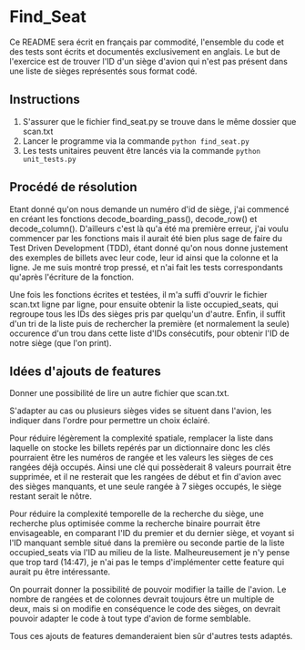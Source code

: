 # Find_Seat
Ce README sera écrit en français par commodité, l'ensemble du code et des tests sont écrits et documentés exclusivement en anglais.
Le but de l'exercice est de trouver l'ID d'un siège d'avion qui n'est pas présent dans une liste de sièges représentés sous format codé.

## Instructions

1. S'assurer que le fichier find_seat.py se trouve dans le même dossier que scan.txt
2. Lancer le programme via la commande `python find_seat.py`
3. Les tests unitaires peuvent être lancés via la commande `python unit_tests.py`

## Procédé de résolution

Etant donné qu'on nous demande un numéro d'id de siège, j'ai commencé en créant les fonctions decode_boarding_pass(), decode_row() et decode_column().
D'ailleurs c'est là qu'a été ma première erreur, j'ai voulu commencer par les fonctions mais il aurait été bien plus sage de faire du Test Driven Development (TDD), étant donné qu'on nous donne justement des exemples de billets avec leur code, leur id ainsi que la colonne et la ligne. Je me suis montré trop pressé, et n'ai fait les tests correspondants qu'après l'écriture de la fonction.

Une fois les fonctions écrites et testées, il m'a suffi d'ouvrir le fichier scan.txt ligne par ligne, pour ensuite obtenir la liste occupied_seats, qui regroupe tous les IDs des sièges pris par quelqu'un d'autre. Enfin, il suffit d'un tri de la liste puis de rechercher la première (et normalement la seule) occurence d'un trou dans cette liste d'IDs consécutifs, pour obtenir l'ID de notre siège (que l'on print).

## Idées d'ajouts de features

Donner une possibilité de lire un autre fichier que scan.txt.

S'adapter au cas ou plusieurs sièges vides se situent dans l'avion, les indiquer dans l'ordre pour permettre un choix éclairé.

Pour réduire légèrement la complexité spatiale, remplacer la liste dans laquelle on stocke les billets repérés par un dictionnaire donc les clés pourraient être les numéros de rangée et les valeurs les sièges de ces rangées déjà occupés. Ainsi une clé qui possèderait 8 valeurs pourrait être supprimée, et il ne resterait que les rangées de début et fin d'avion avec des sièges manquants, et une seule rangée à 7 sièges occupés, le siège restant serait le nôtre.

Pour réduire la complexité temporelle de la recherche du siège, une recherche plus optimisée comme la recherche binaire pourrait être envisageable, en comparant l'ID du premier et du dernier siège, et voyant si l'ID manquant semble situé dans la première ou seconde partie de la liste occupied_seats via l'ID au milieu de la liste. Malheureusement je n'y pense que trop tard (14:47), je n'ai pas le temps d'implémenter cette feature qui aurait pu être intéressante.

On pourrait donner la possibilité de pouvoir modifier la taille de l'avion. Le nombre de rangées et de colonnes devrait toujours être un multiple de deux, mais si on modifie en conséquence le code des sièges, on devrait pouvoir adapter le code à tout type d'avion de forme semblable.

Tous ces ajouts de features demanderaient bien sûr d'autres tests adaptés.
